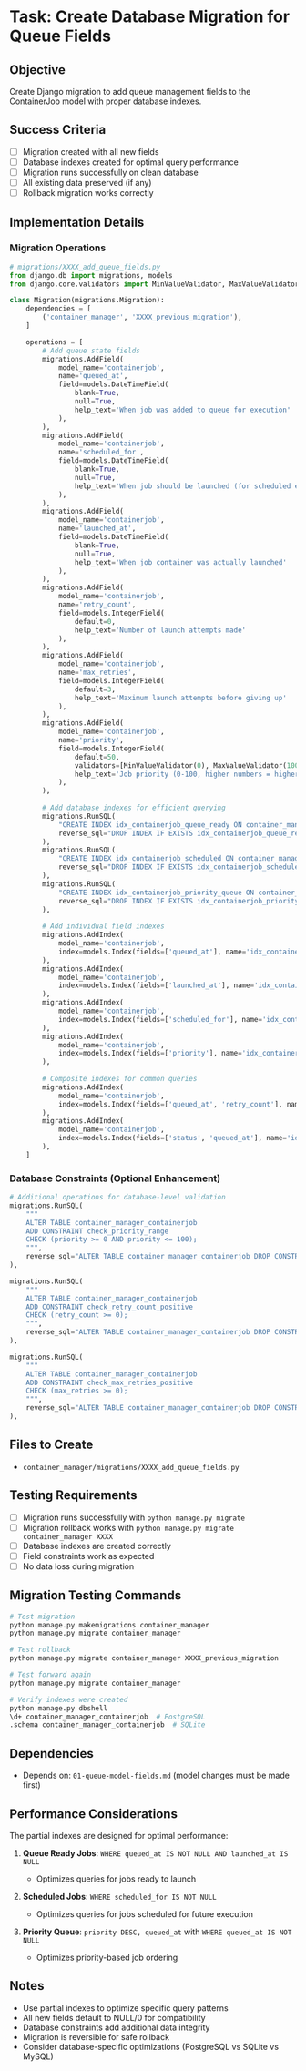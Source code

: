 # Task: Create Database Migration for Queue Fields

## Objective
Create Django migration to add queue management fields to the ContainerJob model with proper database indexes.

## Success Criteria
- [ ] Migration created with all new fields
- [ ] Database indexes created for optimal query performance
- [ ] Migration runs successfully on clean database
- [ ] All existing data preserved (if any)
- [ ] Rollback migration works correctly

## Implementation Details

### Migration Operations

```python
# migrations/XXXX_add_queue_fields.py
from django.db import migrations, models
from django.core.validators import MinValueValidator, MaxValueValidator

class Migration(migrations.Migration):
    dependencies = [
        ('container_manager', 'XXXX_previous_migration'),
    ]

    operations = [
        # Add queue state fields
        migrations.AddField(
            model_name='containerjob',
            name='queued_at',
            field=models.DateTimeField(
                blank=True, 
                null=True, 
                help_text='When job was added to queue for execution'
            ),
        ),
        migrations.AddField(
            model_name='containerjob',
            name='scheduled_for',
            field=models.DateTimeField(
                blank=True, 
                null=True, 
                help_text='When job should be launched (for scheduled execution)'
            ),
        ),
        migrations.AddField(
            model_name='containerjob',
            name='launched_at',
            field=models.DateTimeField(
                blank=True, 
                null=True, 
                help_text='When job container was actually launched'
            ),
        ),
        migrations.AddField(
            model_name='containerjob',
            name='retry_count',
            field=models.IntegerField(
                default=0,
                help_text='Number of launch attempts made'
            ),
        ),
        migrations.AddField(
            model_name='containerjob',
            name='max_retries',
            field=models.IntegerField(
                default=3,
                help_text='Maximum launch attempts before giving up'
            ),
        ),
        migrations.AddField(
            model_name='containerjob',
            name='priority',
            field=models.IntegerField(
                default=50,
                validators=[MinValueValidator(0), MaxValueValidator(100)],
                help_text='Job priority (0-100, higher numbers = higher priority)'
            ),
        ),
        
        # Add database indexes for efficient querying
        migrations.RunSQL(
            "CREATE INDEX idx_containerjob_queue_ready ON container_manager_containerjob (queued_at, launched_at) WHERE queued_at IS NOT NULL AND launched_at IS NULL;",
            reverse_sql="DROP INDEX IF EXISTS idx_containerjob_queue_ready;"
        ),
        migrations.RunSQL(
            "CREATE INDEX idx_containerjob_scheduled ON container_manager_containerjob (scheduled_for, queued_at) WHERE scheduled_for IS NOT NULL;",
            reverse_sql="DROP INDEX IF EXISTS idx_containerjob_scheduled;"
        ),
        migrations.RunSQL(
            "CREATE INDEX idx_containerjob_priority_queue ON container_manager_containerjob (priority DESC, queued_at) WHERE queued_at IS NOT NULL;",
            reverse_sql="DROP INDEX IF EXISTS idx_containerjob_priority_queue;"
        ),
        
        # Add individual field indexes
        migrations.AddIndex(
            model_name='containerjob',
            index=models.Index(fields=['queued_at'], name='idx_containerjob_queued_at'),
        ),
        migrations.AddIndex(
            model_name='containerjob',
            index=models.Index(fields=['launched_at'], name='idx_containerjob_launched_at'),
        ),
        migrations.AddIndex(
            model_name='containerjob',
            index=models.Index(fields=['scheduled_for'], name='idx_containerjob_scheduled_for'),
        ),
        migrations.AddIndex(
            model_name='containerjob',
            index=models.Index(fields=['priority'], name='idx_containerjob_priority'),
        ),
        
        # Composite indexes for common queries
        migrations.AddIndex(
            model_name='containerjob',
            index=models.Index(fields=['queued_at', 'retry_count'], name='idx_containerjob_queue_retry'),
        ),
        migrations.AddIndex(
            model_name='containerjob',
            index=models.Index(fields=['status', 'queued_at'], name='idx_containerjob_status_queue'),
        ),
    ]
```

### Database Constraints (Optional Enhancement)

```python
# Additional operations for database-level validation
migrations.RunSQL(
    """
    ALTER TABLE container_manager_containerjob 
    ADD CONSTRAINT check_priority_range 
    CHECK (priority >= 0 AND priority <= 100);
    """,
    reverse_sql="ALTER TABLE container_manager_containerjob DROP CONSTRAINT IF EXISTS check_priority_range;"
),

migrations.RunSQL(
    """
    ALTER TABLE container_manager_containerjob 
    ADD CONSTRAINT check_retry_count_positive 
    CHECK (retry_count >= 0);
    """,
    reverse_sql="ALTER TABLE container_manager_containerjob DROP CONSTRAINT IF EXISTS check_retry_count_positive;"
),

migrations.RunSQL(
    """
    ALTER TABLE container_manager_containerjob 
    ADD CONSTRAINT check_max_retries_positive 
    CHECK (max_retries >= 0);
    """,
    reverse_sql="ALTER TABLE container_manager_containerjob DROP CONSTRAINT IF EXISTS check_max_retries_positive;"
),
```

## Files to Create
- `container_manager/migrations/XXXX_add_queue_fields.py`

## Testing Requirements
- [ ] Migration runs successfully with `python manage.py migrate`
- [ ] Migration rollback works with `python manage.py migrate container_manager XXXX`
- [ ] Database indexes are created correctly
- [ ] Field constraints work as expected
- [ ] No data loss during migration

## Migration Testing Commands

```bash
# Test migration
python manage.py makemigrations container_manager
python manage.py migrate container_manager

# Test rollback
python manage.py migrate container_manager XXXX_previous_migration

# Test forward again
python manage.py migrate container_manager

# Verify indexes were created
python manage.py dbshell
\d+ container_manager_containerjob  # PostgreSQL
.schema container_manager_containerjob  # SQLite
```

## Dependencies
- Depends on: `01-queue-model-fields.md` (model changes must be made first)

## Performance Considerations

The partial indexes are designed for optimal performance:

1. **Queue Ready Jobs**: `WHERE queued_at IS NOT NULL AND launched_at IS NULL`
   - Optimizes queries for jobs ready to launch
   
2. **Scheduled Jobs**: `WHERE scheduled_for IS NOT NULL`  
   - Optimizes queries for jobs scheduled for future execution
   
3. **Priority Queue**: `priority DESC, queued_at` with `WHERE queued_at IS NOT NULL`
   - Optimizes priority-based job ordering

## Notes
- Use partial indexes to optimize specific query patterns
- All new fields default to NULL/0 for compatibility
- Database constraints add additional data integrity
- Migration is reversible for safe rollback
- Consider database-specific optimizations (PostgreSQL vs SQLite vs MySQL)